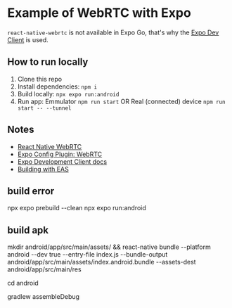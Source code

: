 # Example of WebRTC with Expo

`react-native-webrtc` is not available in Expo Go, that's why the [Expo Dev Client](https://docs.expo.dev/clients/introduction/) is used.

## How to run locally

1. Clone this repo
1. Install dependencies: `npm i`
1. Build locally: `npx expo run:android` 
1. Run app: Emmulator `npm run start` OR Real (connected) device `npm run start -- --tunnel`

## Notes

- [React Native WebRTC](https://github.com/react-native-webrtc/)
- [Expo Config Plugin: WebRTC](https://github.com/expo/config-plugins/tree/master/packages/react-native-webrtc)
- [Expo Development Client docs](https://docs.expo.dev/clients/introduction/)
- [Building with EAS](https://docs.expo.dev/eas/)



## build error

npx expo prebuild --clean
npx expo run:android

## build apk

mkdir android/app/src/main/assets/ && react-native bundle --platform android --dev true --entry-file index.js --bundle-output android/app/src/main/assets/index.android.bundle --assets-dest android/app/src/main/res

cd android

gradlew assembleDebug
